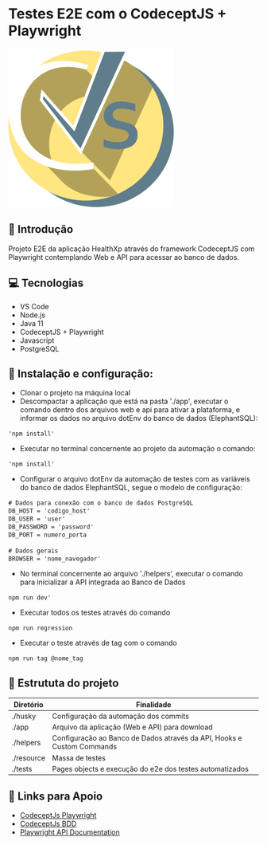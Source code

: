 # Testes E2E com o CodeceptJS + Playwright

![Alt text](image.png)

## 🚀 Introdução
Projeto E2E da aplicação HealthXp através do framework CodeceptJS com Playwright contemplando Web e API para acessar ao banco de dados.

## 💻 Tecnologias
* VS Code
* Node.js
* Java 11
* CodeceptJS + Playwright
* Javascript
* PostgreSQL

## 🤖 Instalação e configuração:
* Clonar o projeto na máquina local
* Descompactar a aplicação que está na pasta './app', executar o comando dentro dos arquivos web e api para ativar a plataforma, e informar os dados no arquivo dotEnv do banco de dados (ElephantSQL):
```
'npm install'
```

* Executar no terminal concernente ao projeto da automação o comando:
```
'npm install'
```

* Configurar o arquivo dotEnv da automação de testes com as variáveis do banco de dados ElephantSQL, segue o modelo de configuração:

```
# Dados para conexão com o banco de dados PostgreSQL
DB_HOST = 'codigo_host'
DB_USER = 'user'
DB_PASSWORD = 'password'
DB_PORT = numero_porta

# Dados gerais
BROWSER = 'nome_navegador'
```

* No terminal concernente ao arquivo './helpers', executar o comando para inicializar a API integrada ao Banco de Dados
```
npm run dev'
```

* Executar todos os testes através do comando
```
npm run regression
```

* Executar o teste através de tag com o comando
```
npm run tag @nome_tag
```

## 📂 Estrututa do projeto
| Diretório            | Finalidade                                                                    |
| ---------------------| ------------------------------------------------------------------------------|
| ./husky              | Configuração da automação dos commits                                         |
| ./app                | Arquivo da aplicação (Web e API) para download                                |
| ./helpers            | Configuração ao Banco de Dados através da API, Hooks e Custom Commands        |
| ./resource           | Massa de testes                                                               |
| ./tests              | Pages objects e execução do e2e dos testes automatizados                      |

## 🔗 Links para Apoio
* [CodeceptJs Playwright](https://codecept.io/helpers/Playwright/)
* [CodeceptJs BDD](https://codecept.io/bdd/#gherkin)
* [Playwright API Documentation](https://playwright.dev/docs/intro)